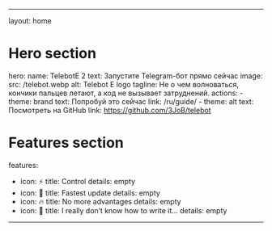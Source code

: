 ---
layout: home

# Hero section
hero:
  name: TelebotE 2
  text: Запустите Telegram-бот прямо сейчас
  image:
    src: /telebot.webp
    alt: Telebot E logo
  tagline: Не о чем волноваться, кончики пальцев летают, а код не вызывает затруднений.
  actions:
    - theme: brand
      text: Попробуй это сейчас
      link: /ru/guide/
    - theme: alt
      text: Посмотреть на GitHub
      link: https://github.com/3JoB/telebot

# Features section
features:
  - icon: ⚡️
    title: Control
    details: empty
  - icon: 🎉
    title: Fastest update
    details: empty
  - icon: 🔥
    title: No more advantages
    details: empty
  - icon: 🎀
    title: I really don’t know how to write it…
    details: empty

----
<style>
:root {
  --vp-home-hero-name-color: transparent;
  --vp-home-hero-name-background: -webkit-linear-gradient(120deg, #bd34fe 30%, #41d1ff);

  --vp-home-hero-image-background-image: linear-gradient(-45deg, #bd34fe 50%, #47caff 50%);
  --vp-home-hero-image-filter: blur(40px);
}

@media (min-width: 640px) {
  :root {
    --vp-home-hero-image-filter: blur(56px);
  }
}

@media (min-width: 960px) {
  :root {
    --vp-home-hero-image-filter: blur(72px);
  }
}
</style>